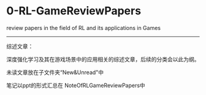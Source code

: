 ﻿﻿﻿﻿# 0-RL-GameReviewPapersreview papers in the field of RL and its applications in Games ---综述文章：深度强化学习及其在游戏场景中的应用相关的综述文章，后续的分类会以此为纲。未读文章放在子文件夹“New&Unread"中笔记以ppt的形式汇总在 NoteOfRLGameReviewPapers中